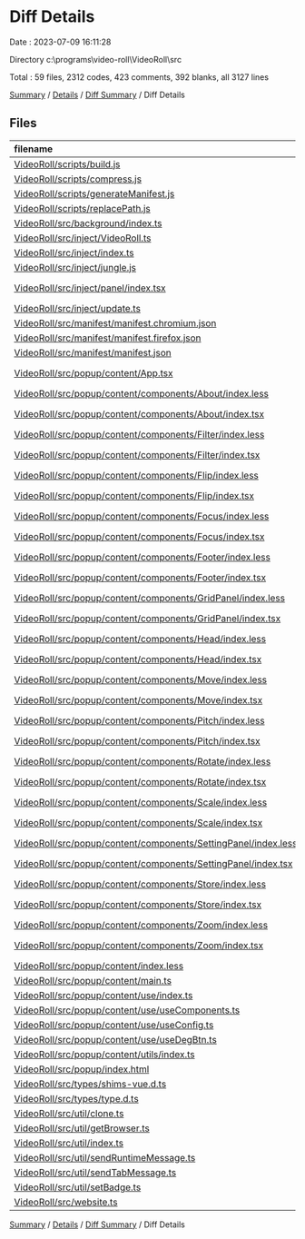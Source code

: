 # Diff Details

Date : 2023-07-09 16:11:28

Directory c:\\programs\\video-roll\\VideoRoll\\src

Total : 59 files,  2312 codes, 423 comments, 392 blanks, all 3127 lines

[Summary](results.md) / [Details](details.md) / [Diff Summary](diff.md) / Diff Details

## Files
| filename | language | code | comment | blank | total |
| :--- | :--- | ---: | ---: | ---: | ---: |
| [VideoRoll/scripts/build.js](/VideoRoll/scripts/build.js) | JavaScript | -8 | 0 | -5 | -13 |
| [VideoRoll/scripts/compress.js](/VideoRoll/scripts/compress.js) | JavaScript | -26 | -6 | -6 | -38 |
| [VideoRoll/scripts/generateManifest.js](/VideoRoll/scripts/generateManifest.js) | JavaScript | -28 | 0 | -13 | -41 |
| [VideoRoll/scripts/replacePath.js](/VideoRoll/scripts/replacePath.js) | JavaScript | -17 | 0 | -6 | -23 |
| [VideoRoll/src/background/index.ts](/VideoRoll/src/background/index.ts) | TypeScript | 30 | 13 | 12 | 55 |
| [VideoRoll/src/inject/VideoRoll.ts](/VideoRoll/src/inject/VideoRoll.ts) | TypeScript | 334 | 91 | 100 | 525 |
| [VideoRoll/src/inject/index.ts](/VideoRoll/src/inject/index.ts) | TypeScript | 41 | 10 | 4 | 55 |
| [VideoRoll/src/inject/jungle.js](/VideoRoll/src/inject/jungle.js) | JavaScript | 167 | 44 | 37 | 248 |
| [VideoRoll/src/inject/panel/index.tsx](/VideoRoll/src/inject/panel/index.tsx) | TypeScript JSX | 0 | 0 | 1 | 1 |
| [VideoRoll/src/inject/update.ts](/VideoRoll/src/inject/update.ts) | TypeScript | 151 | 23 | 37 | 211 |
| [VideoRoll/src/manifest/manifest.chromium.json](/VideoRoll/src/manifest/manifest.chromium.json) | JSON | 18 | 0 | 1 | 19 |
| [VideoRoll/src/manifest/manifest.firefox.json](/VideoRoll/src/manifest/manifest.firefox.json) | JSON | 21 | 0 | 1 | 22 |
| [VideoRoll/src/manifest/manifest.json](/VideoRoll/src/manifest/manifest.json) | JSON | 28 | 6 | 0 | 34 |
| [VideoRoll/src/popup/content/App.tsx](/VideoRoll/src/popup/content/App.tsx) | TypeScript JSX | 62 | 33 | 11 | 106 |
| [VideoRoll/src/popup/content/components/About/index.less](/VideoRoll/src/popup/content/components/About/index.less) | Less | 6 | 0 | 0 | 6 |
| [VideoRoll/src/popup/content/components/About/index.tsx](/VideoRoll/src/popup/content/components/About/index.tsx) | TypeScript JSX | 56 | 5 | 3 | 64 |
| [VideoRoll/src/popup/content/components/Filter/index.less](/VideoRoll/src/popup/content/components/Filter/index.less) | Less | 20 | 0 | 4 | 24 |
| [VideoRoll/src/popup/content/components/Filter/index.tsx](/VideoRoll/src/popup/content/components/Filter/index.tsx) | TypeScript JSX | 98 | 5 | 8 | 111 |
| [VideoRoll/src/popup/content/components/Flip/index.less](/VideoRoll/src/popup/content/components/Flip/index.less) | Less | 3 | 0 | 0 | 3 |
| [VideoRoll/src/popup/content/components/Flip/index.tsx](/VideoRoll/src/popup/content/components/Flip/index.tsx) | TypeScript JSX | 22 | 5 | 4 | 31 |
| [VideoRoll/src/popup/content/components/Focus/index.less](/VideoRoll/src/popup/content/components/Focus/index.less) | Less | 16 | 0 | 4 | 20 |
| [VideoRoll/src/popup/content/components/Focus/index.tsx](/VideoRoll/src/popup/content/components/Focus/index.tsx) | TypeScript JSX | 32 | 5 | 4 | 41 |
| [VideoRoll/src/popup/content/components/Footer/index.less](/VideoRoll/src/popup/content/components/Footer/index.less) | Less | 22 | 0 | 2 | 24 |
| [VideoRoll/src/popup/content/components/Footer/index.tsx](/VideoRoll/src/popup/content/components/Footer/index.tsx) | TypeScript JSX | 43 | 5 | 8 | 56 |
| [VideoRoll/src/popup/content/components/GridPanel/index.less](/VideoRoll/src/popup/content/components/GridPanel/index.less) | Less | 4 | 0 | 0 | 4 |
| [VideoRoll/src/popup/content/components/GridPanel/index.tsx](/VideoRoll/src/popup/content/components/GridPanel/index.tsx) | TypeScript JSX | 43 | 33 | 6 | 82 |
| [VideoRoll/src/popup/content/components/Head/index.less](/VideoRoll/src/popup/content/components/Head/index.less) | Less | 32 | 1 | 6 | 39 |
| [VideoRoll/src/popup/content/components/Head/index.tsx](/VideoRoll/src/popup/content/components/Head/index.tsx) | TypeScript JSX | 42 | 5 | 3 | 50 |
| [VideoRoll/src/popup/content/components/Move/index.less](/VideoRoll/src/popup/content/components/Move/index.less) | Less | 23 | 0 | 4 | 27 |
| [VideoRoll/src/popup/content/components/Move/index.tsx](/VideoRoll/src/popup/content/components/Move/index.tsx) | TypeScript JSX | 70 | 5 | 8 | 83 |
| [VideoRoll/src/popup/content/components/Pitch/index.less](/VideoRoll/src/popup/content/components/Pitch/index.less) | Less | 42 | 0 | 7 | 49 |
| [VideoRoll/src/popup/content/components/Pitch/index.tsx](/VideoRoll/src/popup/content/components/Pitch/index.tsx) | TypeScript JSX | 64 | 5 | 10 | 79 |
| [VideoRoll/src/popup/content/components/Rotate/index.less](/VideoRoll/src/popup/content/components/Rotate/index.less) | Less | 52 | 17 | 9 | 78 |
| [VideoRoll/src/popup/content/components/Rotate/index.tsx](/VideoRoll/src/popup/content/components/Rotate/index.tsx) | TypeScript JSX | 31 | 5 | 5 | 41 |
| [VideoRoll/src/popup/content/components/Scale/index.less](/VideoRoll/src/popup/content/components/Scale/index.less) | Less | 28 | 0 | 6 | 34 |
| [VideoRoll/src/popup/content/components/Scale/index.tsx](/VideoRoll/src/popup/content/components/Scale/index.tsx) | TypeScript JSX | 91 | 5 | 9 | 105 |
| [VideoRoll/src/popup/content/components/SettingPanel/index.less](/VideoRoll/src/popup/content/components/SettingPanel/index.less) | Less | 25 | 1 | 5 | 31 |
| [VideoRoll/src/popup/content/components/SettingPanel/index.tsx](/VideoRoll/src/popup/content/components/SettingPanel/index.tsx) | TypeScript JSX | 52 | 5 | 6 | 63 |
| [VideoRoll/src/popup/content/components/Store/index.less](/VideoRoll/src/popup/content/components/Store/index.less) | Less | 20 | 0 | 3 | 23 |
| [VideoRoll/src/popup/content/components/Store/index.tsx](/VideoRoll/src/popup/content/components/Store/index.tsx) | TypeScript JSX | 49 | 5 | 5 | 59 |
| [VideoRoll/src/popup/content/components/Zoom/index.less](/VideoRoll/src/popup/content/components/Zoom/index.less) | Less | 26 | 0 | 3 | 29 |
| [VideoRoll/src/popup/content/components/Zoom/index.tsx](/VideoRoll/src/popup/content/components/Zoom/index.tsx) | TypeScript JSX | 40 | 5 | 6 | 51 |
| [VideoRoll/src/popup/content/index.less](/VideoRoll/src/popup/content/index.less) | Less | 55 | 0 | 9 | 64 |
| [VideoRoll/src/popup/content/main.ts](/VideoRoll/src/popup/content/main.ts) | TypeScript | 47 | 6 | 6 | 59 |
| [VideoRoll/src/popup/content/use/index.ts](/VideoRoll/src/popup/content/use/index.ts) | TypeScript | 3 | 5 | 0 | 8 |
| [VideoRoll/src/popup/content/use/useComponents.ts](/VideoRoll/src/popup/content/use/useComponents.ts) | TypeScript | 54 | 5 | 3 | 62 |
| [VideoRoll/src/popup/content/use/useConfig.ts](/VideoRoll/src/popup/content/use/useConfig.ts) | TypeScript | 46 | 5 | 5 | 56 |
| [VideoRoll/src/popup/content/use/useDegBtn.ts](/VideoRoll/src/popup/content/use/useDegBtn.ts) | TypeScript | 27 | 5 | 3 | 35 |
| [VideoRoll/src/popup/content/utils/index.ts](/VideoRoll/src/popup/content/utils/index.ts) | TypeScript | 53 | 24 | 10 | 87 |
| [VideoRoll/src/popup/index.html](/VideoRoll/src/popup/index.html) | HTML | 13 | 5 | 2 | 20 |
| [VideoRoll/src/types/shims-vue.d.ts](/VideoRoll/src/types/shims-vue.d.ts) | TypeScript | 5 | 5 | 1 | 11 |
| [VideoRoll/src/types/type.d.ts](/VideoRoll/src/types/type.d.ts) | TypeScript | 93 | 5 | 20 | 118 |
| [VideoRoll/src/util/clone.ts](/VideoRoll/src/util/clone.ts) | TypeScript | 7 | 0 | 0 | 7 |
| [VideoRoll/src/util/getBrowser.ts](/VideoRoll/src/util/getBrowser.ts) | TypeScript | 32 | 6 | 11 | 49 |
| [VideoRoll/src/util/index.ts](/VideoRoll/src/util/index.ts) | TypeScript | 5 | 0 | 2 | 7 |
| [VideoRoll/src/util/sendRuntimeMessage.ts](/VideoRoll/src/util/sendRuntimeMessage.ts) | TypeScript | 11 | 6 | 2 | 19 |
| [VideoRoll/src/util/sendTabMessage.ts](/VideoRoll/src/util/sendTabMessage.ts) | TypeScript | 11 | 6 | 2 | 19 |
| [VideoRoll/src/util/setBadge.ts](/VideoRoll/src/util/setBadge.ts) | TypeScript | 13 | 1 | 2 | 16 |
| [VideoRoll/src/website.ts](/VideoRoll/src/website.ts) | TypeScript | 12 | 8 | 2 | 22 |

[Summary](results.md) / [Details](details.md) / [Diff Summary](diff.md) / Diff Details